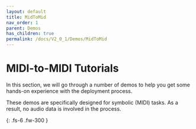 ```yaml
---
layout: default
title: MidToMid
nav_order: 1
parent: Demos
has_children: true
permalink: /docs/V2_0_1/Demos/MidToMid
---
```


# MIDI-to-MIDI Tutorials 

In this section, we will go through a number of demos to help you get some hands-on experience with the deployment process.

These demos are specifically designed for symbolic (MIDI) tasks. As a result, no audio data is involved in the 
process.

{: .fs-6 .fw-300 }

